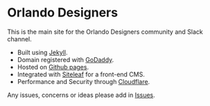 # Orlando Designers

This is the main site for the Orlando Designers community and Slack channel.

- Built using [Jekyll](http://jekyllrb.com/).
- Domain registered with [GoDaddy](https://godaddy.com/).
- Hosted on [Github pages](https://pages.github.com/).
- Integrated with [Siteleaf](https://www.siteleaf.com/) for a front-end CMS.
- Performance and Security through [Cloudflare](https://www.cloudflare.com/).

Any issues, concerns or ideas please add in [Issues](https://github.com/whosdustin/orlando-designers/issues).
